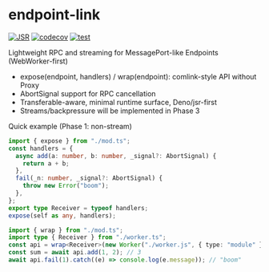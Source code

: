 # endpoint-link

[![JSR](https://jsr.io/badges/@takker/endpoint-link)](https://jsr.io/@takker/endpoint-link)
[![codecov](https://codecov.io/gh/takker99/endpoint-link/branch/main/graph/badge.svg)](https://codecov.io/gh/takker99/endpoint-link)
[![test](https://github.com/takker99/endpoint-link/workflows/ci/badge.svg)](https://github.com/takker99/endpoint-link/actions?query=workflow%3Aci)

Lightweight RPC and streaming for MessagePort-like Endpoints (WebWorker-first)

- expose(endpoint, handlers) / wrap<Handlers>(endpoint): comlink-style API
  without Proxy
- AbortSignal support for RPC cancellation
- Transferable-aware, minimal runtime surface, Deno/jsr-first
- Streams/backpressure will be implemented in Phase 3

Quick example (Phase 1: non-stream)

```ts
import { expose } from "./mod.ts";
const handlers = {
  async add(a: number, b: number, _signal?: AbortSignal) {
    return a + b;
  },
  fail(_n: number, _signal?: AbortSignal) {
    throw new Error("boom");
  },
};
export type Receiver = typeof handlers;
expose(self as any, handlers);
```

```ts
import { wrap } from "./mod.ts";
import type { Receiver } from "./worker.ts";
const api = wrap<Receiver>(new Worker("./worker.js", { type: "module" }), ["add", "fail"]);
const sum = await api.add(1, 2); // 3
await api.fail(1).catch((e) => console.log(e.message)); // "boom"
```

